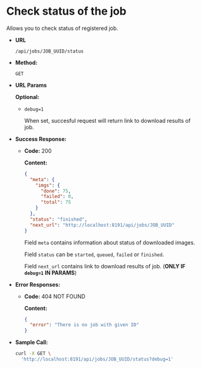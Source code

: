 # **Check status of the job**

Allows you to check status of registered job.

- **URL**

  `/api/jobs/JOB_UUID/status`

- **Method:**

  `GET`

- **URL Params**

  **Optional:**

  - `debug=1`

    When set, succesful request will return link to download results of job.

- **Success Response:**

  - **Code:** 200

    **Content:**

    ```json
    {
      "meta": {
        "imgs": {
          "done": 75,
          "failed": 0,
          "total": 75
        }
      },
      "status": "finished",
      "next_url": "http://localhost:8191/api/jobs/JOB_UUID"
    }
    ```

    Field `meta` contains information about status of downloaded images.

    Field `status` can be `started`, `queued`, `failed` or `finished`.

    Field `next_url` contains link to download results of job. (**ONLY IF `debug=1` IN PARAMS**)

- **Error Responses:**

  - **Code:** 404 NOT FOUND

    **Content:**

    ```json
    {
      "error": "There is no job with given ID"
    }
    ```

- **Sample Call:**

  ```bash
  curl -X GET \
    'http://localhost:8191/api/jobs/JOB_UUID/status?debug=1'
  ```
